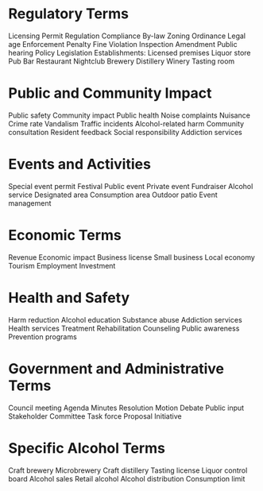 # Regulatory Terms
Licensing
Permit
Regulation
Compliance
By-law
Zoning
Ordinance
Legal age
Enforcement
Penalty
Fine
Violation
Inspection
Amendment
Public hearing
Policy
Legislation
Establishments:
Licensed premises
Liquor store
Pub
Bar
Restaurant
Nightclub
Brewery
Distillery
Winery
Tasting room
# Public and Community Impact
Public safety
Community impact
Public health
Noise complaints
Nuisance
Crime rate
Vandalism
Traffic incidents
Alcohol-related harm
Community consultation
Resident feedback
Social responsibility
Addiction services
# Events and Activities
Special event permit
Festival
Public event
Private event
Fundraiser
Alcohol service
Designated area
Consumption area
Outdoor patio
Event management
# Economic Terms
Revenue
Economic impact
Business license
Small business
Local economy
Tourism
Employment
Investment
# Health and Safety
Harm reduction
Alcohol education
Substance abuse
Addiction services
Health services
Treatment
Rehabilitation
Counseling
Public awareness
Prevention programs
# Government and Administrative Terms
Council meeting
Agenda
Minutes
Resolution
Motion
Debate
Public input
Stakeholder
Committee
Task force
Proposal
Initiative
# Specific Alcohol Terms
Craft brewery
Microbrewery
Craft distillery
Tasting license
Liquor control board
Alcohol sales
Retail alcohol
Alcohol distribution
Consumption limit
